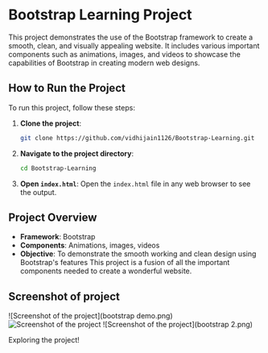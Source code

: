 # Bootstrap Learning Project
This project demonstrates the use of the Bootstrap framework to create a smooth, clean, and visually appealing website. It includes various important components such as animations, images, and videos to showcase the capabilities of Bootstrap in creating modern web designs.
## How to Run the Project
To run this project, follow these steps:
1. **Clone the project**:
    ```sh
    git clone https://github.com/vidhijain1126/Bootstrap-Learning.git
    ```
2. **Navigate to the project directory**:
    ```sh
    cd Bootstrap-Learning
    ```
3. **Open `index.html`**:
    Open the `index.html` file in any web browser to see the output.
## Project Overview
- **Framework**: Bootstrap
- **Components**: Animations, images, videos
- **Objective**: To demonstrate the smooth working and clean design using Bootstrap's features
This project is a fusion of all the important components needed to create a wonderful website.

## Screenshot of project
![Screenshot of the project](bootstrap demo.png)
![Screenshot of the project](bootstrap3.png)
![Screenshot of the project](bootstrap 2.png)

Exploring the project!
